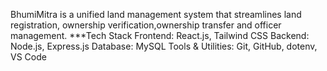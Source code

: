 BhumiMitra is a unified land management system that streamlines land registration, ownership verification,ownership transfer and officer management.
***Tech Stack
Frontend: React.js, Tailwind CSS
Backend: Node.js, Express.js
Database: MySQL
Tools & Utilities: Git, GitHub, dotenv, VS Code


